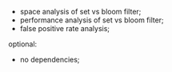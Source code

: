 * space analysis of set vs bloom filter;
* performance analysis of set vs bloom filter;
* false positive rate analysis;

optional:
* no dependencies;